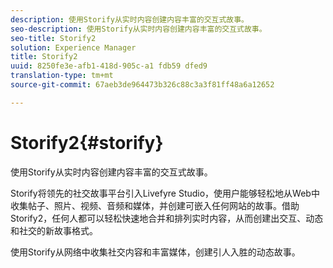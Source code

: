```yaml
---
description: 使用Storify从实时内容创建内容丰富的交互式故事。
seo-description: 使用Storify从实时内容创建内容丰富的交互式故事。
seo-title: Storify2
solution: Experience Manager
title: Storify2
uuid: 8250fe3e-afb1-418d-905c-a1 fdb59 dfed9
translation-type: tm+mt
source-git-commit: 67aeb3de964473b326c88c3a3f81ff48a6a12652

---
```



# Storify2{#storify}

使用Storify从实时内容创建内容丰富的交互式故事。

Storify将领先的社交故事平台引入Livefyre Studio，使用户能够轻松地从Web中收集帖子、照片、视频、音频和媒体，并创建可嵌入任何网站的故事。借助Storify2，任何人都可以轻松快速地合并和排列实时内容，从而创建出交互、动态和社交的新故事格式。

使用Storify从网络中收集社交内容和丰富媒体，创建引人入胜的动态故事。
